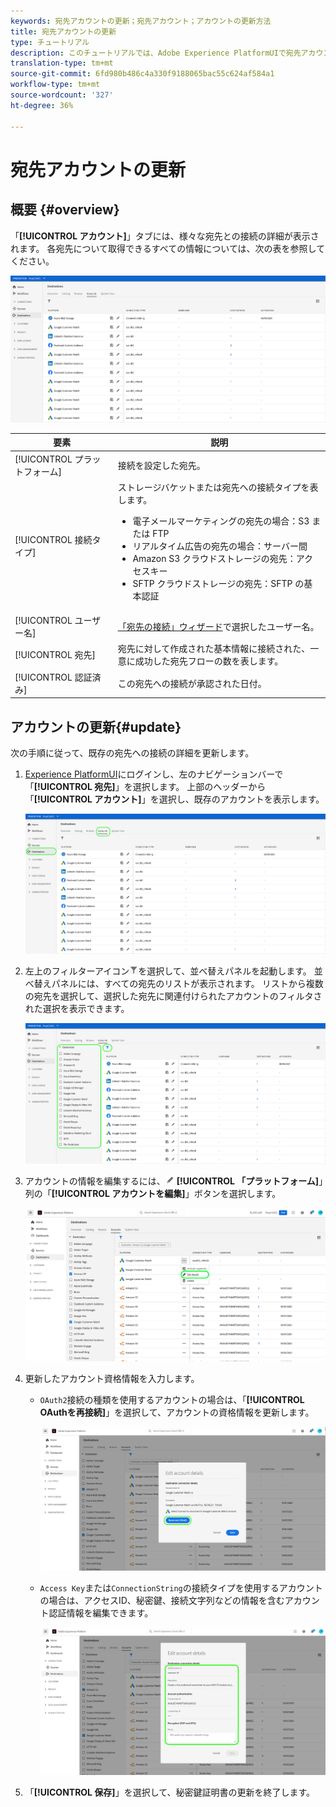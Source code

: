 ```yaml
---
keywords: 宛先アカウントの更新；宛先アカウント；アカウントの更新方法
title: 宛先アカウントの更新
type: チュートリアル
description: このチュートリアルでは、Adobe Experience PlatformUIで宛先アカウントを更新する手順をリストします
translation-type: tm+mt
source-git-commit: 6fd980b486c4a330f9188065bac55c624af584a1
workflow-type: tm+mt
source-wordcount: '327'
ht-degree: 36%

---
```



# 宛先アカウントの更新

## 概要 {#overview}

「**[!UICONTROL アカウント]**」タブには、様々な宛先との接続の詳細が表示されます。 各宛先について取得できるすべての情報については、次の表を参照してください。

![「アカウント」タブ](../assets/ui/update-accounts/destination-accounts.png)

| 要素 | 説明 |
---------|----------
| [!UICONTROL プラットフォーム] | 接続を設定した宛先。 |
| [!UICONTROL 接続タイプ] | ストレージバケットまたは宛先への接続タイプを表します。 <ul><li>電子メールマーケティングの宛先の場合：S3 または FTP</li><li>リアルタイム広告の宛先の場合：サーバー間</li><li>Amazon S3 クラウドストレージの宛先：アクセスキー </li><li>SFTP クラウドストレージの宛先：SFTP の基本認証</li></ul> |
| [!UICONTROL ユーザー名] | [「宛先の接続」ウィザード](../catalog/email-marketing/overview.md#connect-destination)で選択したユーザー名。 |
| [!UICONTROL 宛先] | 宛先に対して作成された基本情報に接続された、一意に成功した宛先フローの数を表します。 |
| [!UICONTROL 認証済み] | この宛先への接続が承認された日付。 |

## アカウントの更新{#update}

次の手順に従って、既存の宛先への接続の詳細を更新します。

1. [Experience PlatformUI](https://platform.adobe.com/)にログインし、左のナビゲーションバーで「**[!UICONTROL 宛先]**」を選択します。 上部のヘッダーから「**[!UICONTROL アカウント]**」を選択し、既存のアカウントを表示します。

   ![「アカウント」タブ](../assets/ui/update-accounts/accounts-tab.png)

2. 左上のフィルターアイコン![Filter-icon](../assets/ui/update-accounts/filter.png)を選択して、並べ替えパネルを起動します。 並べ替えパネルには、すべての宛先のリストが表示されます。 リストから複数の宛先を選択して、選択した宛先に関連付けられたアカウントのフィルタされた選択を表示できます。

   ![フィルターの宛先](../assets/ui/update-accounts/filter-accounts.png)

3. アカウントの情報を編集するには、![「アカウントを編集」ボタン](../assets/ui/workspace/pencil-icon.png) **[!UICONTROL 「プラットフォーム]**」列の「**[!UICONTROL アカウントを編集]**」ボタンを選択します。

   ![「アカウント」タブ](../assets/ui/update-accounts/accounts-edit.png)

4. 更新したアカウント資格情報を入力します。

   * `OAuth2`接続の種類を使用するアカウントの場合は、「**[!UICONTROL OAuthを再接続]**」を選択して、アカウントの資格情報を更新します。

      ![詳細OAuthの編集](../assets/ui/update-accounts/edit-details-oauth.png)


   * `Access Key`または`ConnectionString`の接続タイプを使用するアカウントの場合は、アクセスID、秘密鍵、接続文字列などの情報を含むアカウント認証情報を編集できます。

      ![詳細のアクセスキーの編集](../assets/ui/update-accounts/edit-details-key.png)

5. 「**[!UICONTROL 保存]**」を選択して、秘密鍵証明書の更新を終了します。
